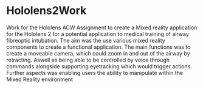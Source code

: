 # Hololens2Work
Work for the Hololens ACW
Assignment to create a Mixed reality application for the Hololens 2 for a potential application to medical training of airway fibreoptic intubation.
The aim was the use various mixed reality components to create a functional application.
The main functions was to create a moveable camera, which could zoom in and out of the airway by retracting.
Aswell as being able to be controlled by voice through commands alongside supporting eyetracking which would trigger actions.
Further aspects was enabling users the ability to manipulate within the Mixed Reality environment
